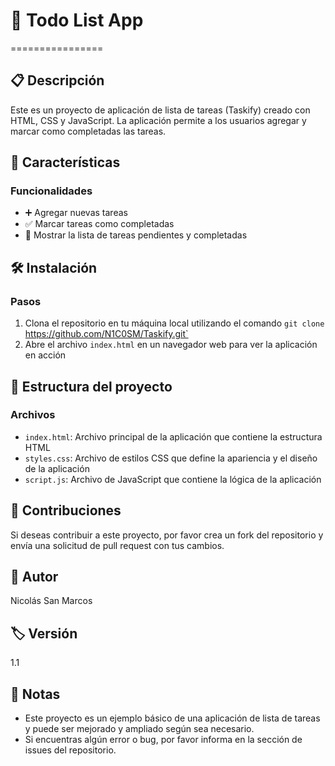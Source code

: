 # 📝 Todo List App

================

## 📋 Descripción

Este es un proyecto de aplicación de lista de tareas (Taskify) creado con HTML, CSS y JavaScript. La aplicación permite a los usuarios agregar y marcar como completadas las tareas.

## 🌟 Características

### Funcionalidades

- ➕ Agregar nuevas tareas
- ✅ Marcar tareas como completadas
- 📄 Mostrar la lista de tareas pendientes y completadas

## 🛠️ Instalación

### Pasos

1. Clona el repositorio en tu máquina local utilizando el comando `git clone `https://github.com/N1C0SM/Taskify.git`
2. Abre el archivo `index.html` en un navegador web para ver la aplicación en acción

## 📂 Estructura del proyecto

### Archivos

- `index.html`: Archivo principal de la aplicación que contiene la estructura HTML
- `styles.css`: Archivo de estilos CSS que define la apariencia y el diseño de la aplicación
- `script.js`: Archivo de JavaScript que contiene la lógica de la aplicación

## 🤝 Contribuciones

Si deseas contribuir a este proyecto, por favor crea un fork del repositorio y envía una solicitud de pull request con tus cambios.

## 👤 Autor

Nicolás San Marcos

## 🏷️ Versión

1.1

## 📝 Notas

- Este proyecto es un ejemplo básico de una aplicación de lista de tareas y puede ser mejorado y ampliado según sea necesario.
- Si encuentras algún error o bug, por favor informa en la sección de issues del repositorio.
